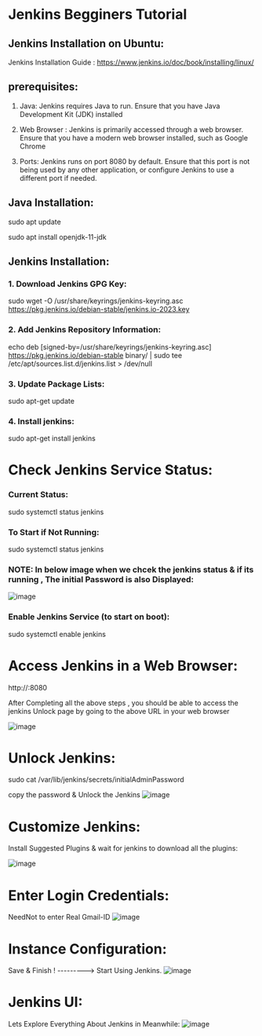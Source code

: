 # Jenkins Begginers Tutorial

## Jenkins Installation on Ubuntu:

Jenkins Installation Guide : 
https://www.jenkins.io/doc/book/installing/linux/

## prerequisites:
1. Java:
Jenkins requires Java to run. Ensure that you have Java Development Kit (JDK) installed

2. Web Browser : 
Jenkins is primarily accessed through a web browser. Ensure that you have a modern web browser installed, such as Google Chrome

3. Ports:
Jenkins runs on port 8080 by default. Ensure that this port is not being used by any other application, or configure Jenkins to use a different port if needed.

## Java Installation: 
sudo apt update 

sudo apt install openjdk-11-jdk  

## Jenkins Installation:

### 1. Download Jenkins GPG Key:
sudo wget -O /usr/share/keyrings/jenkins-keyring.asc \
  https://pkg.jenkins.io/debian-stable/jenkins.io-2023.key

### 2. Add Jenkins Repository Information:
echo deb [signed-by=/usr/share/keyrings/jenkins-keyring.asc] \
  https://pkg.jenkins.io/debian-stable binary/ | sudo tee \
  /etc/apt/sources.list.d/jenkins.list > /dev/null

### 3. Update Package Lists:
sudo apt-get update

### 4. Install jenkins:
sudo apt-get install jenkins

# Check Jenkins Service Status:

### Current Status:
sudo systemctl status jenkins
### To Start if Not Running:
sudo systemctl status jenkins

### NOTE: In below image when we chcek the jenkins status & if its running , The initial Password is also Displayed:
![image](https://github.com/Sudhakar-09/Jenkins_Begginers_TutZ/assets/129831125/db00c9ae-579e-4757-9436-060e7b1c3c16)

### Enable Jenkins Service (to start on boot):
sudo systemctl enable jenkins

# Access Jenkins in a Web Browser:
http://<public-ip>:8080

After Completing all the above steps , you should be able to access the jenkins Unlock page by going to the above URL in your web browser

![image](https://github.com/Sudhakar-09/Jenkins_Begginers_TutZ/assets/129831125/ab8964f1-0570-4ed8-bd5c-0d6f499e7fa2)

# Unlock Jenkins:
sudo cat /var/lib/jenkins/secrets/initialAdminPassword

copy the password & Unlock the Jenkins
![image](https://github.com/Sudhakar-09/Jenkins_Begginers_TutZ/assets/129831125/80dda44a-3d41-42b4-b3db-06ed06953ecd)

# Customize Jenkins:
Install Suggested Plugins & wait for jenkins to download all the plugins:

![image](https://github.com/Sudhakar-09/Jenkins_Begginers_TutZ/assets/129831125/3e2b9558-5a78-40e6-af17-541d8a6be927)

# Enter Login Credentials:
NeedNot to enter Real Gmail-ID
![image](https://github.com/Sudhakar-09/Jenkins_Begginers_TutZ/assets/129831125/90f5822c-bafe-4168-b6d1-10e5b71320ad)

# Instance Configuration:
Save & Finish ! ---------> Start Using Jenkins.
![image](https://github.com/Sudhakar-09/Jenkins_Begginers_TutZ/assets/129831125/0a0b2cd4-f041-4463-9a9f-51871b96fe05)

# Jenkins UI:
Lets Explore Everything About Jenkins in Meanwhile: 
![image](https://github.com/Sudhakar-09/Jenkins_Begginers_TutZ/assets/129831125/f82c8ef5-d1e1-4fe8-8581-2076781bb790)
